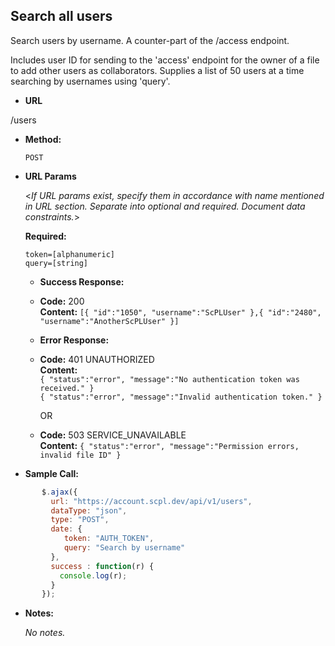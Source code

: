 **Search all users**
----
Search users by username. A counter-part of the /access endpoint.

Includes user ID for sending to the 'access' endpoint for the owner of a file to add other users as collaborators. Supplies a list of 50 users at a time searching by usernames using 'query'.

* **URL**

/users

* **Method:**

  `POST`

*  **URL Params**

   <_If URL params exist, specify them in accordance with name mentioned in URL section. Separate into optional and required. Document data constraints._>

   **Required:**

   `token=[alphanumeric]`<br/>
   `query=[string]`

   * **Success Response:**

    * **Code:** 200 <br />
       **Content:** `[{ "id":"1050", "username":"ScPLUser" },{ "id":"2480", "username":"AnotherScPLUser" }]`

   * **Error Response:**

   * **Code:** 401 UNAUTHORIZED <br />
     **Content:**<br/>
     `{ "status":"error", "message":"No authentication token was received." }`<br/>
     `{ "status":"error", "message":"Invalid authentication token." }`

     OR

    * **Code:** 503 SERVICE_UNAVAILABLE <br />
       **Content:** `{ "status":"error", "message":"Permission errors, invalid file ID" }`

* **Sample Call:**

```javascript
       $.ajax({
         url: "https://account.scpl.dev/api/v1/users",
         dataType: "json",
         type: "POST",
         date: {
            token: "AUTH_TOKEN",
            query: "Search by username"
         },
         success : function(r) {
           console.log(r);
         }
       });
```
* **Notes:**

     _No notes._
